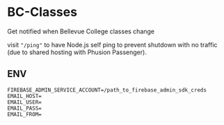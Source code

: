 # BC-Classes

Get notified when Bellevue College classes change

visit `"/ping"` to have Node.js self ping to prevent shutdown with no traffic (due to shared hosting with Phusion Passenger).

## ENV

```
FIREBASE_ADMIN_SERVICE_ACCOUNT=/path_to_firebase_admin_sdk_creds
EMAIL_HOST=
EMAIL_USER=
EMAIL_PASS=
EMAIL_FROM=
```
